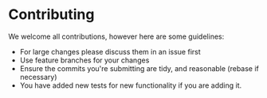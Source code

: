 # Contributing

We welcome all contributions, however here are some guidelines:

* For large changes please discuss them in an issue first
* Use feature branches for your changes
* Ensure the commits you're submitting are tidy, and reasonable (rebase if necessary)
* You have added new tests for new functionality if you are adding it.
